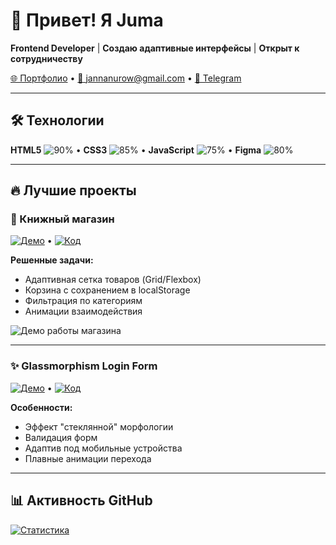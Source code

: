 # 👋 Привет! Я Juma  
**Frontend Developer** | **Создаю адаптивные интерфейсы** | **Открыт к сотрудничеству**

[🌐 Портфолио](https://juma-annanur.github.io) • 
[📧 jannanurow@gmail.com](mailto:jannanurow@gmail.com) • 
[💬 Telegram](https://t.me/your_username)

---

## 🛠 Технологии  
**HTML5** ![90%](https://progress-bar.dev/90) • 
**CSS3** ![85%](https://progress-bar.dev/85) • 
**JavaScript** ![75%](https://progress-bar.dev/75) • 
**Figma** ![80%](https://progress-bar.dev/80)

---

## 🔥 Лучшие проекты

### 🛒 Книжный магазин
[![Демо](https://img.shields.io/badge/▶_Демо-онлайн-brightgreen)](https://juma-annanur.github.io/juma-bookstore) • 
[![Код](https://img.shields.io/badge/</>-_Исходники-blue)](https://github.com/juma-annanur/juma-bookstore)

**Решенные задачи:**  
- Адаптивная сетка товаров (Grid/Flexbox)  
- Корзина с сохранением в localStorage  
- Фильтрация по категориям  
- Анимации взаимодействия  

![Демо работы магазина](./bookstore-demo.gif)

---

### ✨ Glassmorphism Login Form
[![Демо](https://img.shields.io/badge/▶_Демо-онлайн-brightgreen)](https://juma-annanur.github.io/glassmorphism-login-form/) • 
[![Код](https://img.shields.io/badge/</>-_Исходники-blue)](https://github.com/juma-annanur/glassmorphism-login-form)

**Особенности:**  
- Эффект "стеклянной" морфологии  
- Валидация форм  
- Адаптив под мобильные устройства  
- Плавные анимации перехода  

---

## 📊 Активность GitHub
[![Статистика](https://github-readme-stats.vercel.app/api?username=juma-annanur&show_icons=true&theme=dark#gh-dark-mode-only)](https://github.com/juma-annanur)
